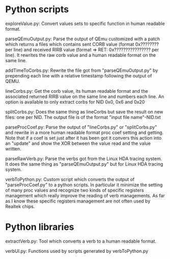 # Python scripts
exploreValue.py:
    Convert values sets to specific function in human readable format.

parseQEmuOutput.py:
    Parse the output of QEmu customized with a patch which returns a files which contains sent CORB value (format 0x???????? per line) and received RIRB value (format  => RET: 0x???????????????? per line). It rewrites the raw corb value and a human readable format on the same line.

addTimeToCorbs.py:
    Rewrite the file got from "parseQEmuOutput.py" by prepending each line with a relative timestamp following the output of QEMU.

lineCorbs.py:
    Get the corb value, its human readable format and the associated returned RIRB value on the same line and numbers each line.
    An option is available to only extract corbs for NID 0x0, 0x6 and 0x20

splitCorbs.py:
    Does the same thing as lineCorbs but save the result on new files: one per NID. The output file is of the format "input file name"-NID.txt

parseProcCoef.py:
    Parse the output of "lineCorbs.py" or "splitCorbs.py" and rewrite in a more human readable format proc coef setting and getting.
    Note that if a coef is set just after it has been got it convers this action into an "update" and show the XOR between the value read and the value written.

parseRawVerb.py:
    Parse the verbs got from the Linux HDA tracing system. It does the same thing as "parseQEmuOutput.py" but for Linux HDA tracing system.

verbToPython.py:
    Custom script which converts the output of "parseProcCoef.py" to a python scripts. In particular it minimize the setting of many proc values and recognize two kinds of specific registers management which really improve the reading of verb managements. As far as I know these specific registers management are not often used by Realtek chips.


# Python libraries
extractVerb.py:
    Tool which converts a verb to a human readable format.

verbUI.py:
    Functions used by scripts generated by verbToPython.py
